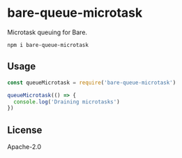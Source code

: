 # bare-queue-microtask

Microtask queuing for Bare.

```
npm i bare-queue-microtask
```

## Usage

```js
const queueMicrotask = require('bare-queue-microtask')

queueMicrotask(() => {
  console.log('Draining microtasks')
})
```

## License

Apache-2.0
